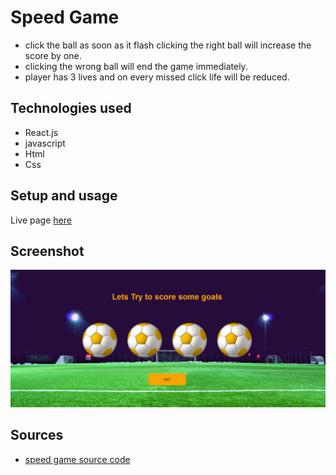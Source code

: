 # Speed Game

- click the ball as soon as it flash clicking the right ball will increase the score by one.
- clicking the wrong ball will end the game immediately.
- player has 3 lives and on every missed click life will be reduced.

## Technologies used

- React.js
- javascript
- Html
- Css

## Setup and usage

Live page [here](https://reactspeedgame.netlify.app/)

## Screenshot

<img src="src\assets\images\project.jpg"/>

## Sources

- [speed game source code](https://github.com/hasanmd91/speedgame_react.js)
